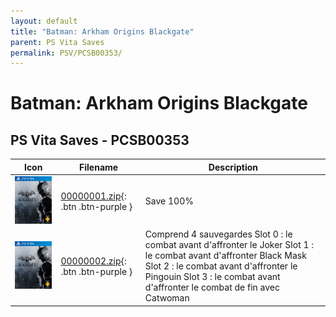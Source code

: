 ```yaml
---
layout: default
title: "Batman: Arkham Origins Blackgate"
parent: PS Vita Saves
permalink: PSV/PCSB00353/
---
```

# Batman: Arkham Origins Blackgate

## PS Vita Saves - PCSB00353

| Icon | Filename | Description |
|------|----------|-------------|
| ![Batman: Arkham Origins Blackgate](icon0.png) | [00000001.zip](00000001.zip){: .btn .btn-purple } | Save 100%  |
| ![Batman: Arkham Origins Blackgate](icon0.png) | [00000002.zip](00000002.zip){: .btn .btn-purple } | Comprend 4 sauvegardes Slot 0 : le combat avant d&#39;affronter le Joker Slot 1 : le combat avant d&#39;affronter Black Mask Slot 2 : le combat avant d&#39;affronter le Pingouin Slot 3 : le combat avant d&#39;affronter le combat de fin avec Catwoman   |
